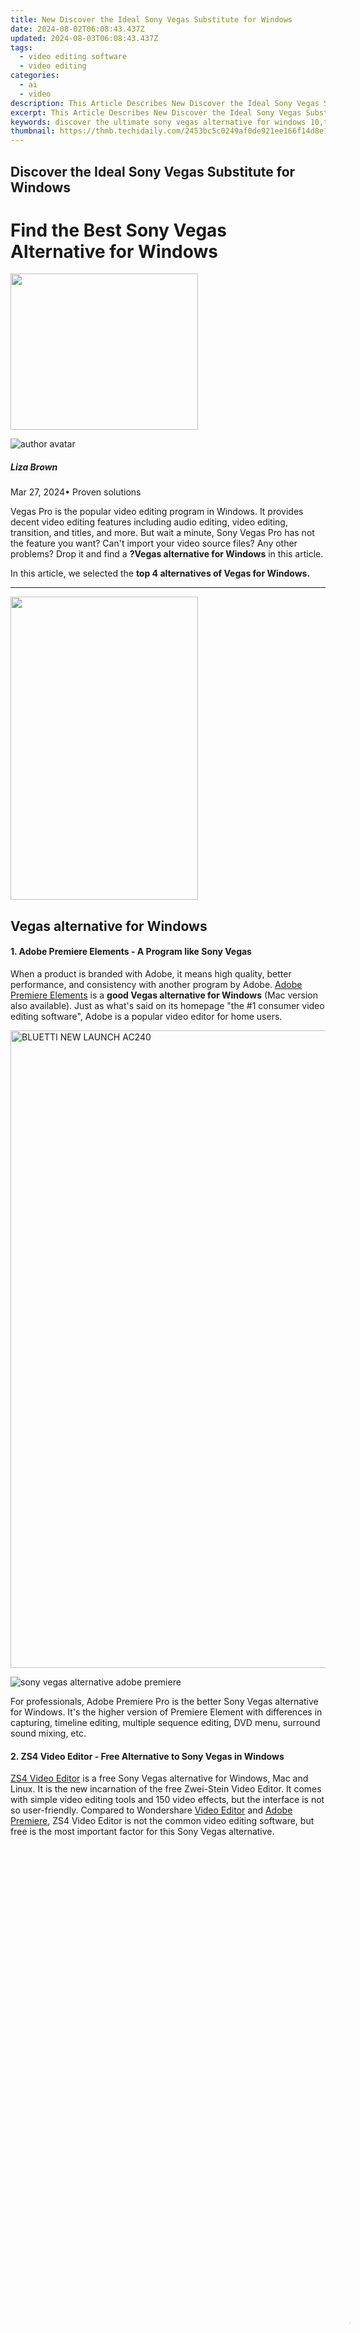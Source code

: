 ```yaml
---
title: New Discover the Ideal Sony Vegas Substitute for Windows
date: 2024-08-02T06:08:43.437Z
updated: 2024-08-03T06:08:43.437Z
tags: 
  - video editing software
  - video editing
categories: 
  - ai
  - video
description: This Article Describes New Discover the Ideal Sony Vegas Substitute for Windows
excerpt: This Article Describes New Discover the Ideal Sony Vegas Substitute for Windows
keywords: discover the ultimate sony vegas alternative for windows 10,the search is over best sony vegas alternatives for windows video editors,video editing for windows discover the best imovie substitutes,replace sony vegas discover the best video editing software for windows,find the best sony vegas alternative for windows,discover the best free and paid sony vegas alternatives for windows,discover the ideal sony vegas substitute for windows
thumbnail: https://thmb.techidaily.com/2453bc5c0249af0de921ee166f14d8e128b375913b07ba9cca730be764e6c410.jpg
---
```


## Discover the Ideal Sony Vegas Substitute for Windows

# Find the Best Sony Vegas Alternative for Windows

<!-- affiliate ads begin -->
<a href="https://caperobbin.sjv.io/c/5597632/2006118/18460" target="_top" id="2006118"><img src="//a.impactradius-go.com/display-ad/18460-2006118" border="0" alt="" width="300" height="250"/></a><img height="0" width="0" src="https://imp.pxf.io/i/5597632/2006118/18460" style="position:absolute;visibility:hidden;" border="0" />
<!-- affiliate ads end -->
![author avatar](https://lh5.googleusercontent.com/-AIMmjowaFs4/AAAAAAAAAAI/AAAAAAAAABc/Y5UmwDaI7HU/s250-c-k/photo.jpg)

##### Liza Brown

 Mar 27, 2024• Proven solutions

Vegas Pro is the popular video editing program in Windows. It provides decent video editing features including audio editing, video editing, transition, and titles, and more. But wait a minute, Sony Vegas Pro has not the feature you want? Can't import your video source files? Any other problems? Drop it and find a **?Vegas alternative for Windows** in this article.

In this article, we selected the **top 4 alternatives of Vegas for Windows.**

---

<!-- affiliate ads begin -->
<a href="https://zonlipartnershipprogram.pxf.io/c/5597632/1611407/17882" target="_top" id="1611407"><img src="//a.impactradius-go.com/display-ad/17882-1611407" border="0" alt="" width="300" height="485"/></a><img height="0" width="0" src="https://imp.pxf.io/i/5597632/1611407/17882" style="position:absolute;visibility:hidden;" border="0" />
<!-- affiliate ads end -->
## Vegas alternative for Windows

#### 1\. Adobe Premiere Elements - A Program like Sony Vegas

When a product is branded with Adobe, it means high quality, better performance, and consistency with another program by Adobe. [Adobe Premiere Elements](https://www.adobe.com/products/premiere-elements.html) is a **good Vegas alternative for Windows** (Mac version also available). Just as what's said on its homepage "the #1 consumer video editing software", Adobe is a popular video editor for home users.

<!-- affiliate ads begin -->
<a href="https://bluetties.sjv.io/c/5597632/2039292/17094" target="_top" id="2039292"><img src="//a.impactradius-go.com/display-ad/17094-2039292" border="0" alt="BLUETTI NEW LAUNCH AC240" width="954" height="1020"/></a><img height="0" width="0" src="https://imp.pxf.io/i/5597632/2039292/17094" style="position:absolute;visibility:hidden;" border="0" />
<!-- affiliate ads end -->
![sony vegas alternative adobe premiere](https://images.wondershare.com/filmora/article-images/adobe-premiere-elements-2021-interface.png)

For professionals, Adobe Premiere Pro is the better Sony Vegas alternative for Windows. It's the higher version of Premiere Element with differences in capturing, timeline editing, multiple sequence editing, DVD menu, surround sound mixing, etc.

#### 2\. ZS4 Video Editor - Free Alternative to Sony Vegas in Windows

[ZS4 Video Editor](http://www.zs4.net/news) is a free Sony Vegas alternative for Windows, Mac and Linux. It is the new incarnation of the free Zwei-Stein Video Editor. It comes with simple video editing tools and 150 video effects, but the interface is not so user-friendly. Compared to Wondershare [Video Editor](https://tools.techidaily.com/wondershare/filmora/download/) and [Adobe Premiere](https://www.adobe.com/products/premiere-elements.html), ZS4 Video Editor is not the common video editing software, but free is the most important factor for this Sony Vegas alternative.

<!-- affiliate ads begin -->
<span id="1793213">
					<video width="1080" height="1620" style="cursor:pointer"
           poster="//a.impactradius-go.com/display-clicktoplayimage/1793213.jpeg"
           onclick="if(!this.playClicked){this.play();this.setAttribute('controls',true);this.playClicked=true;}">
	   <source src="//a.impactradius-go.com/display-ad/19135-1793213">
	   <img src="//a.impactradius-go.com/display-clicktoplayimage/1793213.jpeg" style="border: none; height: 100%; width: 100%; object-fit: contain">
	</video>
	<div style="width:1080px;text-align:center"><a href="javascript:window.open(decodeURIComponent('https%3A%2F%2Ftinyland.pxf.io%2Fc%2F5597632%2F1793213%2F19135'), '_blank');void(0);">Click here</a></div>
</span>
<img height="0" width="0" src="https://imp.pxf.io/i/5597632/1793213/19135" style="position:absolute;visibility:hidden;" border="0" />
<!-- affiliate ads end -->
![sony vegas alternative for windows](https://images.wondershare.com/topic/video-editing/zs4-video-editor-windows.jpg)

#### 3. Filmora - Get things done easily, no more fussing

[Wondershare Filmora](https://tools.techidaily.com/wondershare/filmora/download/) provides you with all the necessary video editing tools you need. It enables you to create Hollywood-like home movies with transitions, titles, effects from any videos, audio, and photos. Advanced features like timeline editing, Picture-in-Picture, fast/slow motion, voice change, video/audio recording are made easy to use. The most important thing is that sharing possibilities are endless. You can share instantly with family and friends with easy upload to YouTube, Facebook, etc. Or save videos to play on portable devices like iPhone, iPad, Samsung Galaxy Note, Kindle Fire, etc., or burn DVD for better preserving and sharing.

<!-- affiliate ads begin -->
<a href="https://secure.2checkout.com/order/checkout.php?PRODS=4693127&QTY=1&AFFILIATE=108875&CART=1"><img src="https://www.videosoftdev.com/images/video_editor/screenshots/1.jpg" border="0">
VSDC Pro Video Editor is a light professional non-linear video editing suite for creating a movie of any complexity. It supports the most popular video/audio formats and codecs, including 4K, HD and GoPro videos. Preconfigured profiles make the creation of videos for various multimedia and mobile devices absolutely hassle-free.

Key features:

•	Import from any devices and cams, including GoPro and drones. All formats supported. Сurrently the only free video editor that allows users to export in a new H265/HEVC codec, something essential for those working with 4K and HD.
•	Everything for hassle-free basic editing: cut, crop and merge files, add titles and favorite music
•	Visual effects, advanced color correction and trendy Instagram-like filters   
•	All multimedia processing done from one app: video editing capabilities reinforced by  a video converter, a screen capture, a video capture, a disc burner and a YouTube uploader
•	Non-linear editing: edit several files with simultaneously 
•	Easy export to social networks: special profiles for YouTube, Facebook, Vimeo, Twitter and Instagram
•	High quality export – no conversion quality loss, double export speed even of HD files due to hardware acceleration
•	Stabilization tool will turn shaky or jittery footage into a more stable video automatically. 
•	Essential toolset for professional video editing: blending modes, Mask tool, advanced multiple-color Chroma Key  
</a>
<!-- affiliate ads end -->
[![Download Filmora9 Win Version](https://images.wondershare.com/filmora/guide/download-btn-win.jpg) ](https://tools.techidaily.com/wondershare/filmora/download/) [![Download Filmora9 Mac Version](https://images.wondershare.com/filmora/guide/download-btn-mac.jpg) ](https://tools.techidaily.com/wondershare/filmora/download/)

---

#### Conclusion

If I were someone looking for a **cheap video editor to get jobs done** and really **can't be bothered to learn** everything about a new video editor, I'll go for **Filmora.** This software fits the appetite of **beginners** and **intermediate users**. You definitely can find better software for a higher price on the market, but before buying, ask yourself this question 'Can I spend hours focusing on learning a new hard software？Do I really need that many high-end functions to get things done?'

Click the buttons below to try it for free.

<!-- affiliate ads begin -->
<a href="https://electronicx.pxf.io/c/5597632/1872456/14483" target="_top" id="1872456"><img src="//a.impactradius-go.com/display-ad/14483-1872456" border="0" alt="" width="500" height="375"/></a><img height="0" width="0" src="https://imp.pxf.io/i/5597632/1872456/14483" style="position:absolute;visibility:hidden;" border="0" />
<!-- affiliate ads end -->
[![Download Filmora9 Win Version](https://images.wondershare.com/filmora/guide/download-btn-win.jpg) ](https://tools.techidaily.com/wondershare/filmora/download/) [![Download Filmora9 Mac Version](https://images.wondershare.com/filmora/guide/download-btn-mac.jpg) ](https://tools.techidaily.com/wondershare/filmora/download/)

![author avatar](https://lh5.googleusercontent.com/-AIMmjowaFs4/AAAAAAAAAAI/AAAAAAAAABc/Y5UmwDaI7HU/s250-c-k/photo.jpg)

Liza Brown

Liza Brown is a writer and a lover of all things video.

Follow @Liza Brown

<span class="atpl-alsoreadstyle">Also read:</span>
<div><ul>
<li><a href="https://tiktok-videos.techidaily.com/new-2024-approved-maximizing-impact-with-tiktok-video-uploads-from-pcmac/"><u>[New] 2024 Approved  Maximizing Impact with TikTok Video Uploads From PC/Mac</u></a></li>
<li><a href="https://youtube-zero.techidaily.com/-treasury-of-thought-provoking-youtube-content/"><u>[New] A Treasury of Thought-Provoking YouTube Content</u></a></li>
<li><a href="https://facebook-clips.techidaily.com/new-audience-expansion-with-immersive-360-videos-on-social-media/"><u>[New] Audience Expansion with Immersive 360 Videos on Social Media</u></a></li>
<li><a href="https://fox-friendly.techidaily.com/new-breakdown-of-funds-required-for-music-video-shooting-for-2024/"><u>[New] Breakdown of Funds Required for Music Video Shooting for 2024</u></a></li>
<li><a href="https://youtube-clips.techidaily.com/new-detailed-insights-into-youtubes-monthly-income-model/"><u>[New] Detailed Insights Into YouTube's Monthly Income Model</u></a></li>
<li><a href="https://eaxpv-info.techidaily.com/new-how-to-proficiently-upload-impressive-elongated-youtube-content-for-2024/"><u>[New] How to Proficiently Upload Impressive, Elongated YouTube Content for 2024</u></a></li>
<li><a href="https://instagram-video-files.techidaily.com/new-in-2024-a-brief-guide-to-kickstarting-conversations-on-instagram/"><u>[New] In 2024, A Brief Guide to Kickstarting Conversations on Instagram</u></a></li>
<li><a href="https://youtube-docs.techidaily.com/n-2024-comprehensive-guide-the-triad-technique-for-assessing-youtube-revenue-streams/"><u>[New] In 2024, Comprehensive Guide  The Triad Technique for Assessing YouTube Revenue Streams</u></a></li>
<li><a href="https://facebook-record-videos.techidaily.com/new-in-2024-exploring-new-horizons-video-resources-for-dynamic-learning-spaces/"><u>[New] In 2024, Exploring New Horizons  Video Resources for Dynamic Learning Spaces</u></a></li>
<li><a href="https://remote-screen-capture.techidaily.com/new-in-2024-instagram-engage-obs-live-streaming/"><u>[New] In 2024, Instagram Engage  OBS Live Streaming</u></a></li>
<li><a href="https://screen-mirroring-recording.techidaily.com/updated-2024-approved-optimal-logitech-webcam-settings-for-professional-video-outputs/"><u>[Updated] 2024 Approved  Optimal Logitech Webcam Settings for Professional Video Outputs</u></a></li>
<li><a href="https://screen-capture.techidaily.com/updated-in-2024-no-cost-online-sensual-playgrounds/"><u>[Updated] In 2024, No-Cost Online Sensual Playgrounds</u></a></li>
<li><a href="https://screen-capture.techidaily.com/updated-in-2024-the-ultimate-blueprint-adopting-mobizen-screen-recording-skills/"><u>[Updated] In 2024, The Ultimate Blueprint  Adopting Mobizen Screen Recording Skills</u></a></li>
<li><a href="https://youtube-docs.techidaily.com/approved-simple-steps-for-looped-iphone-videos/"><u>2024 Approved  Simple Steps for Looped iPhone Videos</u></a></li>
<li><a href="https://android-location.techidaily.com/9-best-free-android-monitoring-apps-to-monitor-phone-remotely-for-your-honor-magic-6-pro-drfone-by-drfone-virtual/"><u>9 Best Free Android Monitoring Apps to Monitor Phone Remotely For your Honor Magic 6 Pro | Dr.fone</u></a></li>
<li><a href="https://smart-video-creator.techidaily.com/avs-video-editor-2023-a-detailed-review-of-its-capabilities-and-limitation-for-2024/"><u>AVS Video Editor 2023 A Detailed Review of Its Capabilities and Limitation for 2024</u></a></li>
<li><a href="https://on-screen-recording.techidaily.com/best-full-screen-recorders-windows-and-macos-version-for-2024/"><u>Best Full-Screen Recorders - Windows & macOS Version for 2024</u></a></li>
<li><a href="https://smart-video-creator.techidaily.com/best-of-the-best-10-webm-to-mp4-converters-for-easy-conversion/"><u>Best of the Best 10 WebM to MP4 Converters for Easy Conversion</u></a></li>
<li><a href="https://screen-recording.techidaily.com/celebrating-the-10-best-moba-games-on-android/"><u>Celebrating the #10 Best MOBA Games on Android</u></a></li>
<li><a href="https://smart-video-creator.techidaily.com/create-stunning-animations-on-the-go-top-free-3d-apps-for-mobile-for-2024/"><u>Create Stunning Animations On-the-Go Top Free 3D Apps for Mobile for 2024</u></a></li>
<li><a href="https://smart-video-creator.techidaily.com/design-your-dream-collage-top-online-photo-and-video-editors-for-2024/"><u>Design Your Dream Collage Top Online Photo and Video Editors for 2024</u></a></li>
<li><a href="https://smart-video-creator.techidaily.com/do-you-want-to-know-how-to-freeze-video-check-this-article-and-find-the-easiest-way-to-freeze-frame-of-your-video-for-2024/"><u>Do You Want to Know How to Freeze Video? Check This Article and Find the Easiest Way to Freeze Frame of Your Video for 2024</u></a></li>
<li><a href="https://screen-sharing-recording.techidaily.com/essential-android-tools-5-leading-ps2-emulator-apps-for-2024/"><u>Essential Android Tools  5 Leading PS2 Emulator Apps for 2024</u></a></li>
<li><a href="https://smart-video-creator.techidaily.com/fcpx-essential-adding-a-countdown-timer-in-just-3-clicks/"><u>FCPX Essential Adding a Countdown Timer in Just 3 Clicks</u></a></li>
<li><a href="https://smart-video-creator.techidaily.com/free-and-fabulous-the-best-online-video-merger-tools-of-the-year-for-2024/"><u>Free and Fabulous The Best Online Video Merger Tools of the Year for 2024</u></a></li>
<li><a href="https://smart-video-creator.techidaily.com/from-basic-to-brilliant-mastering-video-editing-effects-for-beginners/"><u>From Basic to Brilliant Mastering Video Editing Effects for Beginners</u></a></li>
<li><a href="https://smart-video-creator.techidaily.com/get-more-storage-proven-methods-to-optimize-fcpx-performance/"><u>Get More Storage Proven Methods to Optimize FCPX Performance</u></a></li>
<li><a href="https://blog-min.techidaily.com/how-to-restore-deleted-tecno-camon-20-pro-5g-pictures-an-easy-method-explained-by-fonelab-android-recover-pictures/"><u>How to Restore Deleted Tecno Camon 20 Pro 5G Pictures  An Easy Method Explained.</u></a></li>
<li><a href="https://blog-min.techidaily.com/how-to-retrieve-erased-videos-from-lava-blaze-2-by-fonelab-android-recover-video/"><u>How to retrieve erased videos from Lava Blaze 2</u></a></li>
<li><a href="https://screen-mirror.techidaily.com/how-to-screen-mirroring-tecno-spark-10c-to-pc-drfone-by-drfone-android/"><u>How to Screen Mirroring Tecno Spark 10C to PC? | Dr.fone</u></a></li>
<li><a href="https://driver-install.techidaily.com/how-to-securely-update-your-print-driver-for-windows-11-canon/"><u>How to Securely Update Your Print Driver for Windows 11 Canon</u></a></li>
<li><a href="https://android-unlock.techidaily.com/how-to-unlock-samsung-galaxy-s23-ultra-pin-codepattern-lockpassword-by-drfone-android/"><u>How to Unlock Samsung Galaxy S23 Ultra PIN Code/Pattern Lock/Password</u></a></li>
<li><a href="https://apple-account.techidaily.com/icloud-separation-how-to-disconnect-apple-iphone-11-pro-and-ipad-by-drfone-ios/"><u>iCloud Separation How To Disconnect Apple iPhone 11 Pro and iPad</u></a></li>
<li><a href="https://smart-video-creator.techidaily.com/in-2024-5-best-free-video-rotation-apps-for-iphone-users/"><u>In 2024, 5 Best Free Video Rotation Apps for iPhone Users</u></a></li>
<li><a href="https://smart-video-creator.techidaily.com/in-2024-cut-and-trim-videos-for-free-the-best-software/"><u>In 2024, Cut and Trim Videos for Free The Best Software</u></a></li>
<li><a href="https://smart-video-creator.techidaily.com/in-2024-expert-approved-mkv-trimmers-for-mac/"><u>In 2024, Expert-Approved MKV Trimmers for Mac</u></a></li>
<li><a href="https://smart-video-creator.techidaily.com/in-2024-explainer-video-software-review-the-top-contenders/"><u>In 2024, Explainer Video Software Review The Top Contenders</u></a></li>
<li><a href="https://smart-video-creator.techidaily.com/in-2024-final-cut-pro-essentials-working-with-ken-burns-effect-for-engaging-videos/"><u>In 2024, Final Cut Pro Essentials Working with Ken Burns Effect for Engaging Videos</u></a></li>
<li><a href="https://smart-video-creator.techidaily.com/in-2024-free-gif-looping-software-the-best-options/"><u>In 2024, Free GIF Looping Software The Best Options</u></a></li>
<li><a href="https://screen-recording.techidaily.com/in-2024-how-to-use-aiseesoft-screen-recorder/"><u>In 2024, How to Use Aiseesoft Screen Recorder</u></a></li>
<li><a href="https://smart-video-creator.techidaily.com/in-2024-mastering-animation-top-software-recommendations-for-mac-and-windows/"><u>In 2024, Mastering Animation Top Software Recommendations for Mac and Windows</u></a></li>
<li><a href="https://smart-video-creator.techidaily.com/in-2024-morph-your-mug-the-top-face-swap-apps-for-ios-and-android/"><u>In 2024, Morph Your Mug The Top Face Swap Apps for iOS and Android</u></a></li>
<li><a href="https://smart-video-creator.techidaily.com/in-2024-the-ultimate-guide-to-changing-video-dimensions/"><u>In 2024, The Ultimate Guide to Changing Video Dimensions</u></a></li>
<li><a href="https://smart-video-creator.techidaily.com/in-2024-the-ultimate-guide-to-virtualdub-review-pros-and-cons/"><u>In 2024, The Ultimate Guide to Virtualdub Review, Pros, and Cons</u></a></li>
<li><a href="https://smart-video-creator.techidaily.com/in-2024-time-lapse-mastery-unlock-the-power-of-accelerated-video/"><u>In 2024, Time Lapse Mastery Unlock the Power of Accelerated Video</u></a></li>
<li><a href="https://smart-video-creator.techidaily.com/in-2024-transform-your-memories-best-online-photo-and-video-collage-apps/"><u>In 2024, Transform Your Memories Best Online Photo and Video Collage Apps</u></a></li>
<li><a href="https://facebook-record-videos.techidaily.com/in-2024-youtube-thumbnails-revamp-with-vibrant-neon-borders/"><u>In 2024, YouTube Thumbnails Revamp with Vibrant Neon Borders</u></a></li>
<li><a href="https://smart-video-creator.techidaily.com/mkvtoolnix-for-macos-a-beginners-guide-to-video-editing-2023-for-2024/"><u>MKVtoolnix for macOS A Beginners Guide to Video Editing 2023 for 2024</u></a></li>
<li><a href="https://smart-video-creator.techidaily.com/new-2024-approved-discover-the-best-10-high-quality-animated-text-generators/"><u>New 2024 Approved Discover the Best 10 High-Quality Animated Text Generators</u></a></li>
<li><a href="https://smart-video-creator.techidaily.com/new-2024-approved-essential-adobe-premiere-pro-extensions-free-and-paid-options/"><u>New 2024 Approved Essential Adobe Premiere Pro Extensions Free & Paid Options</u></a></li>
<li><a href="https://smart-video-creator.techidaily.com/new-2024-approved-from-clip-to-cohesive-mastering-color-in-fcp/"><u>New 2024 Approved From Clip to Cohesive Mastering Color in FCP</u></a></li>
<li><a href="https://smart-video-creator.techidaily.com/new-2024-approved-from-mute-to-magic-editing-audio-in-final-cut-pro/"><u>New 2024 Approved From Mute to Magic Editing Audio in Final Cut Pro</u></a></li>
<li><a href="https://smart-video-creator.techidaily.com/new-2024-approved-get-noticed-with-animated-logos-best-free-tools-and-design-tips/"><u>New 2024 Approved Get Noticed with Animated Logos Best Free Tools and Design Tips</u></a></li>
<li><a href="https://smart-video-creator.techidaily.com/new-2024-approved-gopro-video-editing-for-dummies-a-free-and-easy-to-follow-guide/"><u>New 2024 Approved GoPro Video Editing for Dummies A Free and Easy-to-Follow Guide</u></a></li>
<li><a href="https://smart-video-creator.techidaily.com/new-2024-approved-organize-your-videos-best-mp4-tag-editing-tools-for-windows-and-mac/"><u>New 2024 Approved Organize Your Videos Best MP4 Tag Editing Tools for Windows and Mac</u></a></li>
<li><a href="https://smart-video-creator.techidaily.com/new-2024-approved-pc-video-dubbing-made-easy-top-6-software-solutions/"><u>New 2024 Approved PC Video Dubbing Made Easy Top 6 Software Solutions</u></a></li>
<li><a href="https://smart-video-creator.techidaily.com/new-2024-approved-retrograde-your-footage-easy-vhs-effects-in-final-cut-pro/"><u>New 2024 Approved Retrograde Your Footage Easy VHS Effects in Final Cut Pro</u></a></li>
<li><a href="https://smart-video-creator.techidaily.com/new-2024-approved-rotate-videos-on-iphone-for-free-top-5-apps/"><u>New 2024 Approved Rotate Videos on iPhone for Free Top 5 Apps</u></a></li>
<li><a href="https://smart-video-creator.techidaily.com/new-2024-approved-shrink-your-videos-5-free-compression-apps-for-iphone-and-ipad-users/"><u>New 2024 Approved Shrink Your Videos 5 Free Compression Apps for iPhone and iPad Users</u></a></li>
<li><a href="https://smart-video-creator.techidaily.com/new-2024-approved-the-best-free-video-editing-software-for-gaming-content-creators/"><u>New 2024 Approved The Best Free Video Editing Software for Gaming Content Creators</u></a></li>
<li><a href="https://smart-video-creator.techidaily.com/new-2024-approved-top-mac-video-editing-software-options-beyond-pinnacle-studio/"><u>New 2024 Approved Top Mac Video Editing Software Options Beyond Pinnacle Studio</u></a></li>
<li><a href="https://extra-skills.techidaily.com/pinpointing-best-launch-dates-for-podcasts-for-2024/"><u>Pinpointing Best Launch Dates for Podcasts for 2024</u></a></li>
<li><a href="https://instagram-video-files.techidaily.com/storyboarding-through-instagram-slides/"><u>Storyboarding Through Instagram Slides</u></a></li>
<li><a href="https://youtube-videos.techidaily.com/the-fundamentals-of-earnings-on-youtube/"><u>The Fundamentals of Earnings on YouTube</u></a></li>
<li><a href="https://android-pokemon-go.techidaily.com/the-most-useful-tips-for-pokemon-go-ultra-league-on-tecno-spark-10-5g-drfone-by-drfone-virtual-android/"><u>The Most Useful Tips for Pokemon Go Ultra League On Tecno Spark 10 5G | Dr.fone</u></a></li>
</ul></div>

<ins class="adsbygoogle"
      style="display:block"
      data-ad-client="ca-pub-7571918770474297"
      data-ad-slot="8358498916"
      data-ad-format="auto"
      data-full-width-responsive="true"></ins>